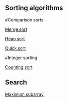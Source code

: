 ## Sorting algorithms
#Comparison sorts

[Merge sort](https://github.com/tknbr/algorithms/blob/master/mergeSort.cc)

[Heap sort](https://github.com/tknbr/algorithms/blob/master/heapSort.cc)

[Quick sort](https://github.com/tknbr/algorithms/blob/master/quickSort.cc)

#Integer sorting

[Counting sort](https://github.com/tknbr/algorithms/blob/master/countingSort.cc)

## Search
[Maximum subarray](https://github.com/tknbr/algorithms/blob/master/maximumSubarray.cc)